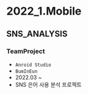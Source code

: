 # 2022_1.Mobile
## SNS_ANALYSIS
### TeamProject
- `Anroid Studio`
- `BumInEun`
- 2022.03 ~
- SNS 은어 사용 분석 프로젝트
